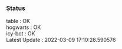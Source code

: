 ### Status


table : OK  
hogwarts : OK  
icy-bot : OK  
Latest Update : 2022-03-09 17:10:28.590576
